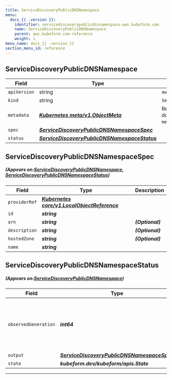 ```yaml
---
title: ServiceDiscoveryPublicDNSNamespace
menu:
  docs_{{ .version }}:
    identifier: servicediscoverypublicdnsnamespace-aws.kubeform.com
    name: ServiceDiscoveryPublicDNSNamespace
    parent: aws.kubeform.com-reference
    weight: 1
menu_name: docs_{{ .version }}
section_menu_id: reference
---
```


## ServiceDiscoveryPublicDNSNamespace
| Field | Type | Description |
| ------ | ----- | ----------- |
| `apiVersion` | string | `aws.kubeform.com/v1alpha1` |
|    `kind` | string | `ServiceDiscoveryPublicDNSNamespace` |
| `metadata` | ***[Kubernetes meta/v1.ObjectMeta](https://kubernetes.io/docs/reference/generated/kubernetes-api/v1.13/#objectmeta-v1-meta)***|Refer to the Kubernetes API documentation for the fields of the `metadata` field.|
| `spec` | ***[ServiceDiscoveryPublicDNSNamespaceSpec](#ServiceDiscoveryPublicDNSNamespaceSpec)***||
| `status` | ***[ServiceDiscoveryPublicDNSNamespaceStatus](#ServiceDiscoveryPublicDNSNamespaceStatus)***||
## ServiceDiscoveryPublicDNSNamespaceSpec
##### (Appears on:[ServiceDiscoveryPublicDNSNamespace](#ServiceDiscoveryPublicDNSNamespace), [ServiceDiscoveryPublicDNSNamespaceStatus](#ServiceDiscoveryPublicDNSNamespaceStatus))
| Field | Type | Description |
| ------ | ----- | ----------- |
| `providerRef` | ***[Kubernetes core/v1.LocalObjectReference](https://kubernetes.io/docs/reference/generated/kubernetes-api/v1.13/#localobjectreference-v1-core)***||
| `id` | ***string***||
| `arn` | ***string***| ***(Optional)*** |
| `description` | ***string***| ***(Optional)*** |
| `hostedZone` | ***string***| ***(Optional)*** |
| `name` | ***string***||
## ServiceDiscoveryPublicDNSNamespaceStatus
##### (Appears on:[ServiceDiscoveryPublicDNSNamespace](#ServiceDiscoveryPublicDNSNamespace))
| Field | Type | Description |
| ------ | ----- | ----------- |
| `observedGeneration` | ***int64***| ***(Optional)*** Resource generation, which is updated on mutation by the API Server.|
| `output` | ***[ServiceDiscoveryPublicDNSNamespaceSpec](#ServiceDiscoveryPublicDNSNamespaceSpec)***| ***(Optional)*** |
| `state` | ***kubeform.dev/kubeform/apis.State***| ***(Optional)*** |
---
